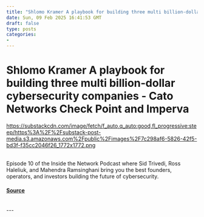 ```yaml
---
title: "Shlomo Kramer A playbook for building three multi billion-dollar cybersecurity companies - Cato Networks Check Point and Imperva"
date: Sun, 09 Feb 2025 16:41:53 GMT
draft: false
type: posts
categories: 
- 
---
```

# Shlomo Kramer A playbook for building three multi billion-dollar cybersecurity companies - Cato Networks Check Point and Imperva
https://substackcdn.com/image/fetch/f_auto,q_auto:good,fl_progressive:steep/https%3A%2F%2Fsubstack-post-media.s3.amazonaws.com%2Fpublic%2Fimages%2F7c298af6-5826-42f5-bd3f-f35cc2046f26_1772x1772.png
<br/>

<br/>
Episode 10 of the Inside the Network Podcast where Sid Trivedi, Ross Haleliuk, and Mahendra Ramsinghani bring you the best founders, operators, and investors building the future of cybersecurity.

#### [Source](https://ventureinsecurity.net/p/shlomo-kramer-a-playbook-for-building)

<br/>
---
